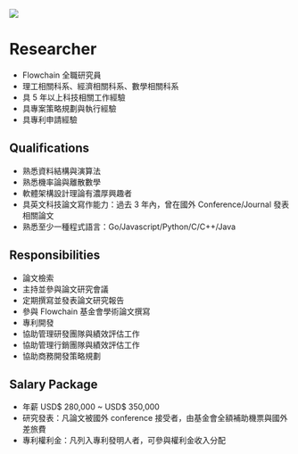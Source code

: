 
![](https://flowchain.co/static/logo-text@128.png)

# Researcher

* Flowchain 全職研究員
* 理工相關科系、經濟相關科系、數學相關科系
* 具 5 年以上科技相關工作經驗
* 具專案策略規劃與執行經驗
* 具專利申請經驗

## Qualifications

* 熟悉資料結構與演算法
* 熟悉機率論與離散數學
* 軟體架構設計理論有濃厚興趣者
* 具英文科技論文寫作能力：過去 3 年內，曾在國外 Conference/Journal 發表相關論文
* 熟悉至少一種程式語言：Go/Javascript/Python/C/C++/Java

## Responsibilities

* 論文檢索
* 主持並參與論文研究會議
* 定期撰寫並發表論文研究報告
* 參與 Flowchain 基金會學術論文撰寫
* 專利開發
* 協助管理研發團隊與績效評估工作
* 協助管理行銷團隊與績效評估工作
* 協助商務開發策略規劃

## Salary Package

* 年薪 USD$ 280,000 ~ USD$ 350,000
* 研究發表：凡論文被國外 conference 接受者，由基金會全額補助機票與國外差旅費
* 專利權利金：凡列入專利發明人者，可參與權利金收入分配

